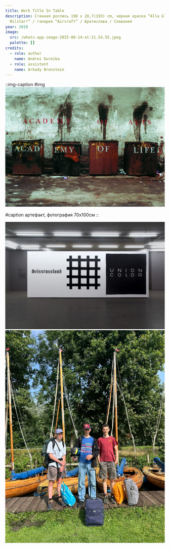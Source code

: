 ```yaml
---
title: Work Title In Table
description: Стенная роспись 198 x 28,7(193) cm, черная краска “Alla Gloria
  Militar!” / галерея “Aircraft” / Братислава / Словакия
year: 2010
image:
  src: /whats-app-image-2025-08-14-at-21.54.55.jpeg
  palette: []
credits:
  - role: author
    name: Andrei Dureika
  - role: assistent
    name: Arkady Bronstein
---
```


::img-caption
#img
![whats-app-image-2025-08-14-at-21.54.55.jpeg](/whats-app-image-2025-08-14-at-21.54.55.jpeg)

#caption
артефакт, фотография 70х100см
::

![whats-app-image-2025-08-14-at-21.54.55-3.jpeg](/whats-app-image-2025-08-14-at-21.54.55-3.jpeg "“Alla Gloria Militar!” / галерея “Aircraft” / Братислава / Словакия")![WhatsApp Image 2025-07-26 at 14.51.10 (1).jpeg](/whats-app-image-2025-07-26-at-14.51.10-1.jpeg)
